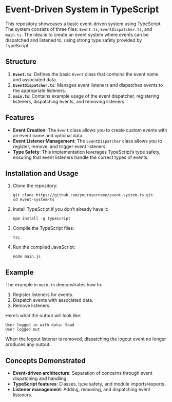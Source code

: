
# Event-Driven System in TypeScript

This repository showcases a basic event-driven system using TypeScript. The system consists of three files: `Event.ts`, `EventDispatcher.ts`, and `main.ts`. The idea is to create an event system where events can be dispatched and listened to, using strong type safety provided by TypeScript.

## Structure

1. **`Event.ts`**: Defines the basic `Event` class that contains the event name and associated data.
2. **`EventDispatcher.ts`**: Manages event listeners and dispatches events to the appropriate listeners.
3. **`main.ts`**: Contains example usage of the event dispatcher, registering listeners, dispatching events, and removing listeners.

## Features

- **Event Creation**: The `Event` class allows you to create custom events with an event name and optional data.
- **Event Listener Management**: The `EventDispatcher` class allows you to register, remove, and trigger event listeners.
- **Type Safety**: This implementation leverages TypeScript’s type safety, ensuring that event listeners handle the correct types of events.

## Installation and Usage

1. Clone the repository:

   ```
   git clone https://github.com/yourusername/event-system-ts.git
   cd event-system-ts
   ```

2. Install TypeScript if you don’t already have it:

   ```
   npm install -g typescript
   ```

3. Compile the TypeScript files:

   ```
   tsc
   ```

4. Run the compiled JavaScript:

   ```
   node main.js
   ```

## Example

The example in `main.ts` demonstrates how to:

1. Register listeners for events.
2. Dispatch events with associated data.
3. Remove listeners.

Here’s what the output will look like:

```
User logged in with data: Saad
User logged out
```

When the logout listener is removed, dispatching the logout event no longer produces any output.

## Concepts Demonstrated

- **Event-driven architecture**: Separation of concerns through event dispatching and handling.
- **TypeScript features**: Classes, type safety, and module imports/exports.
- **Listener management**: Adding, removing, and dispatching event listeners.
